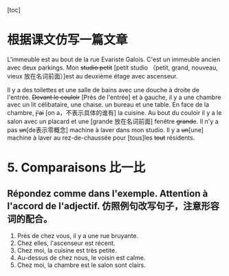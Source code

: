 [toc]

# 根据课文仿写一篇文章

L'immeuble est au bout de la rue Evariste Galois. C'est un immeuble ancien avec deux parkings. Mon ~~studio petit~~ [petit studio （petit, grand, nouveau, vieux 放在名词前面）]est au deuxième étage avec ascenseur.



Il y a des toilettes et une salle de bains avec une douche à droite de l'entrée. ~~Devant le couloir~~ [Près de l'entrée] et à gauche, il y a une chambre avec un lit célibataire, une chaise. un bureau et une table.  En face de la chambre, ~~j'ai~~ [on a，不表示具体的谁有] la cuisine. Au bout du couloir il y a le salon avec un placard et une [grande 放在名词前面] fenêtre ~~grande~~.  Il n'y a pas ~~un~~[de表示零概念] machine à laver dans mon studio. Il y a ~~un~~[une] machine à laver au rez-de-chaussée pour [tous]les ~~tout~~ résidents. 



# 5. Comparaisons 比一比

##  Répondez comme dans l'exemple. Attention à l'accord de l'adjectif. 仿照例句改写句子，注意形容词的配合。  
1. Près de chez vous, il y a une rue bruyante.
2. Chez elles, l'ascenseur est récent.
3. Chez moi, la cuisine est très petite.
4. Au-dessus de chez nous, le voisin est calme.
5. Chez moi, la chambre est le salon sont clairs.